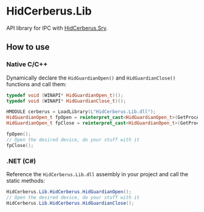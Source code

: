 # HidCerberus.Lib
API library for IPC with [HidCerberus.Srv](../HidCerberus.Srv).
## How to use
### Native C/C++
Dynamically declare the `HidGuardianOpen()` and `HidGuardianClose()` functions and call them:
```cpp
typedef void (WINAPI* HidGuardianOpen_t)();
typedef void (WINAPI* HidGuardianClose_t)();

HMODULE cerberus = LoadLibrary(L"HidCerberus.Lib.dll");
HidGuardianOpen_t fpOpen = reinterpret_cast<HidGuardianOpen_t>(GetProcAddress(cerberus, "HidGuardianOpen"));
HidGuardianOpen_t fpClose = reinterpret_cast<HidGuardianOpen_t>(GetProcAddress(cerberus, "HidGuardianClose"));

fpOpen();
// Open the desired device, do your stuff with it
fpClose();
```

### .NET (C#)
Reference the `HidCerberus.Lib.dll` assembly in your project and call the static methods:
```csharp
HidCerberus.Lib.HidCerberus.HidGuardianOpen();
// Open the desired device, do your stuff with it
HidCerberus.Lib.HidCerberus.HidGuardianClose();
```
